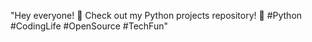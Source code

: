 "Hey everyone! 🐍 Check out my Python projects repository! 🚀 #Python #CodingLife #OpenSource #TechFun"
